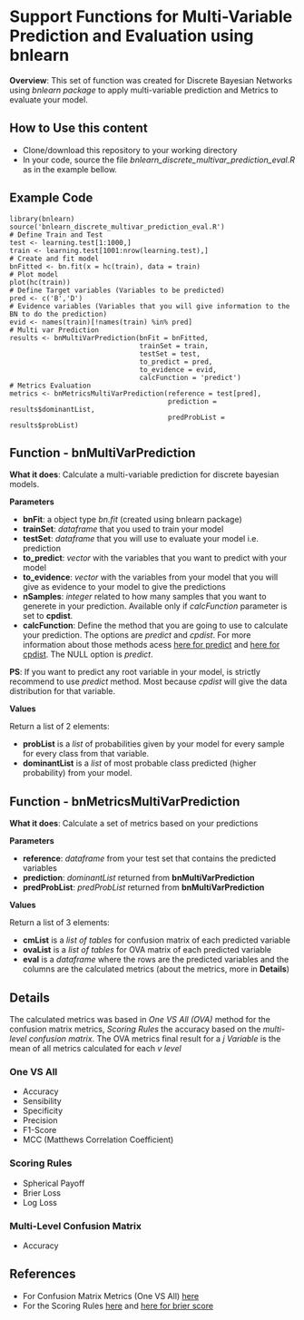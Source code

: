 # Support Functions for Multi-Variable Prediction and Evaluation using bnlearn
**Overview**: This set of function was created for Discrete Bayesian Networks using *bnlearn package* to apply multi-variable prediction and Metrics to evaluate your model.

## How to Use this content
- Clone/download this repository to your working directory
- In your code, source the file *bnlearn_discrete_multivar_prediction_eval.R* as in the example bellow.

## Example Code
```
library(bnlearn)
source('bnlearn_discrete_multivar_prediction_eval.R')
# Define Train and Test
test <- learning.test[1:1000,]
train <- learning.test[1001:nrow(learning.test),]
# Create and fit model
bnFitted <- bn.fit(x = hc(train), data = train)
# Plot model
plot(hc(train))
# Define Target variables (Variables to be predicted)
pred <- c('B','D')
# Evidence variables (Variables that you will give information to the BN to do the prediction)
evid <- names(train)[!names(train) %in% pred]
# Multi var Prediction
results <- bnMultiVarPrediction(bnFit = bnFitted, 
                                trainSet = train,
                                testSet = test,
                                to_predict = pred,
                                to_evidence = evid, 
                                calcFunction = 'predict')
# Metrics Evaluation
metrics <- bnMetricsMultiVarPrediction(reference = test[pred],
                                       prediction = results$dominantList,
                                       predProbList = results$probList)
```





## Function - bnMultiVarPrediction
**What it does**: Calculate a multi-variable prediction for discrete bayesian models.

**Parameters**
- **bnFit**: a object type *bn.fit* (created using bnlearn package)
- **trainSet**: *dataframe* that you used to train your model
- **testSet**: *dataframe* that you will use to evaluate your model i.e. prediction
- **to_predict**: *vector* with the variables that you want to predict with your model
- **to_evidence**: *vector* with the variables from your model that you will give as evidence to your model to give the predictions
- **nSamples**: *integer* related to how many samples that you want to generete in your prediction. Available only if *calcFunction* parameter is set to **cpdist**.
- **calcFunction**: Define the method that you are going to use to calculate your prediction. The options are *predict* and *cpdist*. For more information about those methods acess [here for predict](http://www.bnlearn.com/documentation/man/impute.html) and [here for cpdist](http://www.bnlearn.com/documentation/man/cpquery.html). The NULL option is *predict*.

**PS**: If you want to predict any root variable in your model, is strictly recommend to use *predict* method. Most because *cpdist* will give the data distribution for that variable.

**Values**

Return a list of 2 elements:
- **probList** is a *list* of probabilities given by your model for every sample for every class from that variable.
- **dominantList** is a *list* of most probable class predicted (higher probability) from your model.

## Function - bnMetricsMultiVarPrediction
**What it does**: Calculate a set of metrics based on your predictions

**Parameters**
- **reference**: *dataframe* from your test set that contains the predicted variables
- **prediction**: *dominantList* returned from **bnMultiVarPrediction**
- **predProbList**: *predProbList* returned from **bnMultiVarPrediction**

**Values**

Return a list of 3 elements:
- **cmList** is a *list of tables* for confusion matrix of each predicted variable
- **ovaList** is a *list of tables* for OVA matrix of each predicted variable
- **eval** is a *dataframe* where the rows are the predicted variables and the columns are the calculated metrics (about the metrics, more in **Details**)

## Details
The calculated metrics was based in *One VS All (OVA)* method for the confusion matrix metrics, *Scoring Rules* the accuracy based on the *multi-level confusion matrix*. The OVA metrics final result for a *j Variable* is the mean of all metrics calculated for each *v level*
### One VS All 
- Accuracy
- Sensibility
- Specificity
- Precision
- F1-Score
- MCC (Matthews Correlation Coefficient)

### Scoring Rules
- Spherical Payoff
- Brier Loss
- Log Loss

### Multi-Level Confusion Matrix
- Accuracy

## References
- For Confusion Matrix Metrics (One VS All) [here](https://en.wikipedia.org/wiki/Confusion_matrix)
- For the Scoring Rules [here](https://www.norsys.com/tutorials/netica/secD/tut_D2.htm) and [here for brier score](https://en.wikipedia.org/wiki/Scoring_rule)

